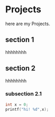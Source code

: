 # Projects

here are my Projects.
## section 1

hhhhhhhh

## section 2

hhhhhhhh

### subsection 2.1
 
```c
int x = 0;
printf("hi! %d",x);
```